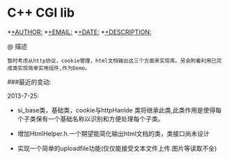 C++ CGI lib
=============

*[+AUTHOR:](Wn)
*[+EMAIL:](tharbad50@gmail.com)
*[+DATE:](2013-7-25)
*[+DESCRIPTION:]( 一个简单的CGI库,练手项目)
           

@ 描述

	暂时考虑从http协议，cookie管理，html文档输出这三个方面来实现库。另会附着利用已完成类实现简单实用组件,作为Demo。


###最近的变动:

2013-7-25: 

- si_base类，基础类，cookie与httpHanlde 类将继承此类,此类作用是使得每个子类保有一个基础名称以识别和方便处理每个子类。

- 增加HtmlHelper.h.一个期望能简化输出html文档的类，类接口尚未设计
    
- 实现一个简单的uploadfile功能(仅仅能接受文本文件上传.图片等读取不全)


